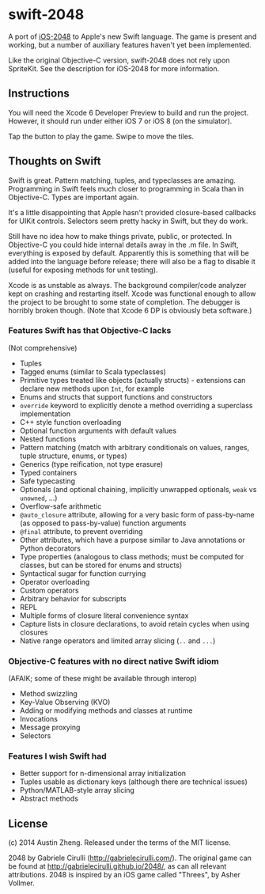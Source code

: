 swift-2048
==========

A port of [iOS-2048](https://github.com/austinzheng/iOS-2048) to Apple's new Swift language. The game is present and working, but a number of auxiliary features haven't yet been implemented.

Like the original Objective-C version, swift-2048 does not rely upon SpriteKit. See the description for iOS-2048 for more information.

Instructions
------------

You will need the Xcode 6 Developer Preview to build and run the project. However, it should run under either iOS 7 or iOS 8 (on the simulator).

Tap the button to play the game. Swipe to move the tiles.

Thoughts on Swift
-----------------

Swift is great. Pattern matching, tuples, and typeclasses are amazing. Programming in Swift feels much closer to programming in Scala than in Objective-C. Types are important again.

It's a little disappointing that Apple hasn't provided closure-based callbacks for UIKit controls. Selectors seem pretty hacky in Swift, but they do work.

Still have no idea how to make things private, public, or protected. In Objective-C you could hide internal details away in the .m file. In Swift, everything is exposed by default. Apparently this is something that will be added into the language before release; there will also be a flag to disable it (useful for exposing methods for unit testing).

Xcode is as unstable as always. The background compiler/code analyzer kept on crashing and restarting itself. Xcode was functional enough to allow the project to be brought to some state of completion. The debugger is horribly broken though. (Note that Xcode 6 DP is obviously beta software.)

### Features Swift has that Objective-C lacks
(Not comprehensive)

- Tuples
- Tagged enums (similar to Scala typeclasses)
- Primitive types treated like objects (actually structs) - extensions can declare new methods upon ``Int``, for example
- Enums and structs that support functions and constructors
- ``override`` keyword to explicitly denote a method overriding a superclass implementation
- C++ style function overloading
- Optional function arguments with default values
- Nested functions
- Pattern matching (match with arbitrary conditionals on values, ranges, tuple structure, enums, or types)
- Generics (type reification, not type erasure)
- Typed containers
- Safe typecasting
- Optionals (and optional chaining, implicitly unwrapped optionals, ``weak`` vs ``unowned``, ...)
- Overflow-safe arithmetic
- ``@auto_closure`` attribute, allowing for a very basic form of pass-by-name (as opposed to pass-by-value) function arguments
- ``@final`` attribute, to prevent overriding
- Other attributes, which have a purpose similar to Java annotations or Python decorators
- Type properties (analogous to class methods; must be computed for classes, but can be stored for enums and structs)
- Syntactical sugar for function currying
- Operator overloading
- Custom operators
- Arbitrary behavior for subscripts
- REPL
- Multiple forms of closure literal convenience syntax
- Capture lists in closure declarations, to avoid retain cycles when using closures
- Native range operators and limited array slicing (``..`` and ``...``)


### Objective-C features with no direct native Swift idiom
(AFAIK; some of these might be available through interop)

- Method swizzling
- Key-Value Observing (KVO)
- Adding or modifying methods and classes at runtime
- Invocations
- Message proxying
- Selectors


### Features I wish Swift had

- Better support for n-dimensional array initialization
- Tuples usable as dictionary keys (although there are technical issues)
- Python/MATLAB-style array slicing
- Abstract methods


License
-------
(c) 2014 Austin Zheng. Released under the terms of the MIT license.

2048 by Gabriele Cirulli (http://gabrielecirulli.com/). The original game can be found at http://gabrielecirulli.github.io/2048/, as can all relevant attributions. 2048 is inspired by an iOS game called "Threes", by Asher Vollmer.
